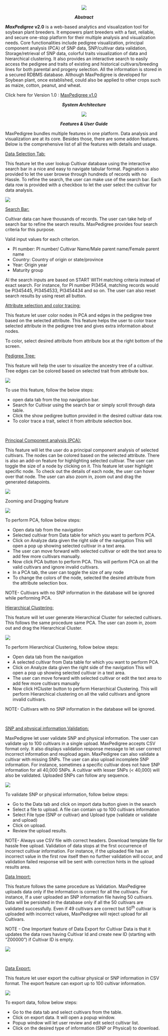 <p  align="center"><img src="screenshots/logo.jpg"/></p>

<p align="center"><strong><em>Abstract</em></strong></p>
<p><strong><em>MaxPedigree</em></strong><strong> v2.0</strong> is a web-based analytics and visualization tool for soybean plant breeders. It empowers plant breeders with a fast, reliable, and secure one-stop platform for their multiple analysis and visualization needs. Core functionalities include pedigree visualization, principal component analysis (PCA) of SNP data, SNP/cultivar data validation, Storage/retrieval of SNP data, colorful traits visualization of data and hierarchical clustering. It also provides an interactive search to easily access the pedigree and traits of existing and historical cultivars/breeding lines for both parental and progeny selection. All the information is stored in a secured RDBMS database. Although MaxPedigree is developed for Soybean plant, once established, could also be applied to other crops such as maize, cotton, peanut, and wheat.</p>

<p>Click here for Version 1.0 : <a href ="https://github.com/ankitjoshi14/maxpedigree1.0"> MaxPedigree v1.0 </a>
<p align="center"><strong><em>System Architecture</em></strong></p>
<p  align="center"><img src="screenshots/system_arch.jpg"/></p>
<p align="center"><strong><em>Features &amp; User Guide</em></strong></p>
<p>MaxPedigree bundles multiple features in one platform. Data analysis and visualization are at its core. Besides those, there are some addon features. Below is the comprehensive list of all the features with details and usage.</p>
<p><u>Data Selection Tab:</u></p>
<p>This feature let the user lookup Cultivar database using the interactive search bar in a nice and easy to navigate tabular format. Pagination is also provided to let the user browse through hundreds of records with no Hassle. To refine the search, the user can make use of the search bar. Each data row is provided with a checkbox to let the user select the cultivar for data analysis.</p>
<img src="screenshots/searchbar.gif"/>
<p><u> Search Bar:</u></p>
<p>Cultivar data can have thousands of records. The user can take help of search bar to refine the search results. MaxPedigree provides four search criteria for this purpose.</p>
<p>Valid input values for each criterion.</p>
<ul>
<li>PI number: PI number/ Cultivar Name/Male parent name/Female parent name</li>
<li>Country: Country of origin or state/province</li>
<li>Year: Origin year</li>
<li>Maturity group</li>
</ul>
<p>Al the search inputs are based on START WITH matching criteria instead of exact search. For instance, for PI number PI3454, matching records would be PI345445, PI3454533, PI3454434 and so on. The user can also reset search results by using reset all button.</p>
<p><u>Attribute selection and color tracing:</u></p>
<p>This feature let user color nodes in PCA and edges in the pedigree tree based on the selected attribute. This feature helps the user to color trace selected attribute in the pedigree tree and gives extra information about nodes.</p>
<p>To color, select desired attribute from attribute box at the right bottom of the screen.</p>
<p><u>Pedigree Tree:</u></p>
<p>This feature will help the user to visualize the ancestry tree of a cultivar. Tree edges can be colored based on selected trait from attribute box.</p>
<img src="screenshots/pedigree.gif"/>
<p> To use this feature, follow the below steps:</p>
<ul>
<li>open data tab from the top navigation bar.</li>
<li>Search for Cultivar using the search bar or simply scroll through data table.</li>
<li>Click the show pedigree button provided in the desired cultivar data row.</li>
<li>To color trace a trait, select it from attribute selection box.</li>
</ul>
<p>&nbsp;</p>
<p><u>Principal Component analysis (PCA):</u></p>
<p>This feature will let the user do a principal component analysis of selected cultivars. The nodes can be colored based on the selected attribute. There is also an add-on feature for highlighting selected cultivar. The user can toggle the size of a node by clicking on it. This feature let user highlight specific node. To check out the details of each node, the user can hover over that node. The user can also zoom in, zoom out and drag the generated datapoints.</p>
<img src="screenshots/pca.gif"/>
<p>Zooming and Dragging feature</p>
<img src="screenshots/pcazoom.gif"/>
<p>To perform PCA, follow below steps:</p>
<ul>
<li>Open data tab from the navigation</li>
<li>Selected cultivar from Data table for which you want to perform PCA.</li>
<li>Click on Analyze data given the right side of the navigation This will open a pop up showing selected cultivar in a text area.</li>
<li>The user can move forward with selected cultivar or edit the text area to add few more cultivars manually.</li>
<li>Now click PCA button to perform PCA. This will perform PCA on all the valid cultivars and ignore invalid cultivars.</li>
<li>In a PCA tab, the user can toggle the size of any node</li>
<li>To change the colors of the node, selected the desired attribute from the attribute selection box.</li>
</ul>
<p>NOTE- Cultivars with no SNP information in the database will be ignored while performing PCA.</p>
<p><u>Hierarchical Clustering:</u></p>
<p>This feature will let user generate Hierarchical Cluster for selected cultivars. This follows the same procedure same PCA. The user can zoom in, zoom out and drag the Hierarchical Cluster. </p>
<img src="screenshots/hcluster.gif"/>
<p>To perform Hierarchical Clustering, follow below steps:</p>
<ul>
<li>Open data tab from the navigation</li>
<li>A selected cultivar from Data table for which you want to perform PCA.</li>
<li>Click on Analyze data given the right side of the navigation This will open a pop up showing selected cultivar in a text area.</li>
<li>The user can move forward with selected cultivar or edit the text area to add few more cultivars manually</li>
<li>Now click HCluster button to perform Hierarchical Clustering. This will perform Hierarchical clustering on all the valid cultivars and ignore invalid cultivars.</li>
</ul>
<p>NOTE- Cultivars with no SNP information in the database will be ignored.</p>
<p>&nbsp;</p>
<p><u>SNP and physical information Validation:</u></p>
<p>MaxPedigree let user validate SNP and physical information. The user can validate up to 100 cultivars in a single upload. MaxPedigree accepts CSV format only. It also displays validation response message to let user correct incorrect information and reupload again. MaxPedigree can also validate a cultivar with missing SNPs. The user can also upload incomplete SNP information. For instance, sometimes a specific cultivar does not have SNP information for all 40,000 SNPs. A cultivar with lesser SNPs (&lt; 40,000) will also be validated. Uploaded SNPs can follow any sequence. </p>
<img src="screenshots/validation.gif"/>
<p>To validate SNP or physical information, follow below steps:</p>
<ul>
<li>Go to the Data tab and click on import data button given in the search</li>
<li>Select a file to upload. A file can contain up to 100 cultivars information</li>
<li>Select File type (SNP or cultivar) and Upload type (validate or validate and upload)</li>
<li>Click on upload.</li>
<li>Review the upload results.</li>
</ul>
<p>NOTE- Always use CSV file with correct headers. Download template file for hassle free upload. Validation of data stops at the first occurrence of incorrect cultivar information. For instance, if the uploaded file has an incorrect value in the first row itself then no further validation will occur, and validation failed response will be sent with correction hints in the upload results area.</p>
<p><u>Data Import:</u></p>
<p>This feature follows the same procedure as Validation. MaxPedigree uploads data only if the information is correct for all the cultivars. For instance, If a user uploaded an SNP information file having 50 cultivars. Data will be persisted in the database only if all the 50 cultivars are validated successfully. Even if 49 cultivars are correct but 50<sup>th</sup> cultivar is uploaded with incorrect values, MaxPedigree will reject upload for all Cultivars.</p>
<p>NOTE - One Important feature of Data Export for Cultivar Data is that it updates the data rows having Cultivar Id and create new ID (starting with &ldquo;Z00000&rdquo;) if Cultivar ID is empty.</p>
<img src="screenshots/validation.gif"/>
<p>&nbsp;</p>
<p><u>Data Export:</u></p>
<p>This feature let user export the cultivar physical or SNP information in CSV format. The export feature can export up to 100 cultivar information.</p>
<img src="screenshots/export.gif"/>
<p> To export data, follow below steps:</p>
<ul>
<li>Go to the data tab and select cultivars from the table.</li>
<li>Click on export data. It will open a popup window.</li>
<li>Popup window will let user review and edit select cultivar list.</li>
<li>Click on the desired type of information (SNP or Physical) to download.</li>
</ul>

